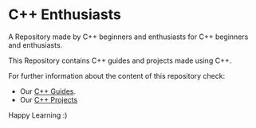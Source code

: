 # C++ Enthusiasts

A Repository made by C++ beginners and enthusiasts for C++ beginners and enthusiasts.

This Repository contains C++ guides and projects made using C++.

For further information about the content of this repository check:

- Our [C++ Guides](./C++%20Guide/README.md).
- Our [C++ Projects](/Projects/README.MD)

Happy Learning :)
